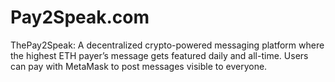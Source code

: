 # Pay2Speak.com
ThePay2Speak: A decentralized crypto-powered messaging platform where the highest ETH payer’s message gets featured daily and all-time. Users can pay with MetaMask to post messages visible to everyone.

